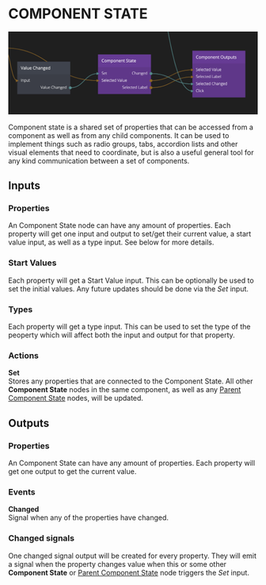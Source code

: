 # COMPONENT STATE

![](component-state.png ':class=img-size-l')

Component state is a shared set of properties that can be accessed from a component as well as from any child components. It can be used to implement things such as radio groups, tabs, accordion lists and other visual elements that need to coordinate, but is also a useful general tool for any kind communication between a set of components.

## Inputs

### Properties
An Component State node can have any amount of properties. Each property will get one input and output to set/get their current value, a start value input, as well as a type input. See below for more details.

### Start Values
Each property will get a Start Value input. This can be optionally be used to set the initial values. Any future updates should be done via the _Set_ input.

### Types
Each property will get a type input. This can be used to set the type of the peoperty which will affect both the input and output for that property.

### Actions

**Set**  
Stores any properties that are connected to the Component State. All other **Component State** nodes in the same component, as well as any [Parent Component State](/nodes/componentutils/parent-component-state.md) nodes, will be updated.

## Outputs

### Properties

An Component State can have any amount of properties. Each property will get one output to get the current value.

### Events

**Changed**  
Signal when any of the properties have changed.

### Changed signals

One changed signal output will be created for every property. They will emit a signal when the property changes value when this or some other **Component State** or [Parent Component State](/nodes/componentutils/parent-component-state.md) node triggers the _Set_ input.